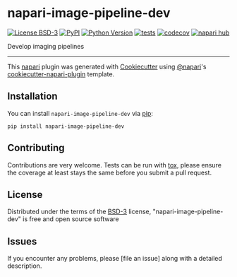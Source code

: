 # napari-image-pipeline-dev

[![License BSD-3](https://img.shields.io/pypi/l/napari-image-pipeline-dev.svg?color=green)](https://github.com/Krishvraman/napari-image-pipeline-dev/raw/main/LICENSE)
[![PyPI](https://img.shields.io/pypi/v/napari-image-pipeline-dev.svg?color=green)](https://pypi.org/project/napari-image-pipeline-dev)
[![Python Version](https://img.shields.io/pypi/pyversions/napari-image-pipeline-dev.svg?color=green)](https://python.org)
[![tests](https://github.com/Krishvraman/napari-image-pipeline-dev/workflows/tests/badge.svg)](https://github.com/Krishvraman/napari-image-pipeline-dev/actions)
[![codecov](https://codecov.io/gh/Krishvraman/napari-image-pipeline-dev/branch/main/graph/badge.svg)](https://codecov.io/gh/Krishvraman/napari-image-pipeline-dev)
[![napari hub](https://img.shields.io/endpoint?url=https://api.napari-hub.org/shields/napari-image-pipeline-dev)](https://napari-hub.org/plugins/napari-image-pipeline-dev)

Develop imaging pipelines

----------------------------------

This [napari] plugin was generated with [Cookiecutter] using [@napari]'s [cookiecutter-napari-plugin] template.

<!--
Don't miss the full getting started guide to set up your new package:
https://github.com/napari/cookiecutter-napari-plugin#getting-started

and review the napari docs for plugin developers:
https://napari.org/stable/plugins/index.html
-->

## Installation

You can install `napari-image-pipeline-dev` via [pip]:

    pip install napari-image-pipeline-dev




## Contributing

Contributions are very welcome. Tests can be run with [tox], please ensure
the coverage at least stays the same before you submit a pull request.

## License

Distributed under the terms of the [BSD-3] license,
"napari-image-pipeline-dev" is free and open source software

## Issues

If you encounter any problems, please [file an issue] along with a detailed description.

[napari]: https://github.com/napari/napari
[Cookiecutter]: https://github.com/audreyr/cookiecutter
[@napari]: https://github.com/napari
[MIT]: http://opensource.org/licenses/MIT
[BSD-3]: http://opensource.org/licenses/BSD-3-Clause
[GNU GPL v3.0]: http://www.gnu.org/licenses/gpl-3.0.txt
[GNU LGPL v3.0]: http://www.gnu.org/licenses/lgpl-3.0.txt
[Apache Software License 2.0]: http://www.apache.org/licenses/LICENSE-2.0
[Mozilla Public License 2.0]: https://www.mozilla.org/media/MPL/2.0/index.txt
[cookiecutter-napari-plugin]: https://github.com/napari/cookiecutter-napari-plugin

[napari]: https://github.com/napari/napari
[tox]: https://tox.readthedocs.io/en/latest/
[pip]: https://pypi.org/project/pip/
[PyPI]: https://pypi.org/
